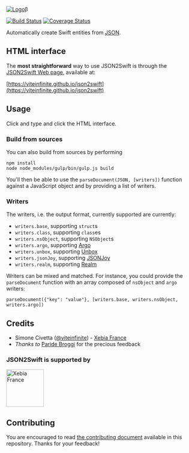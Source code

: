 [![Logo](http://viteinfinite.github.io/json2swift/images/logo.svg)]()β

[![Build Status](https://travis-ci.org/viteinfinite/json2swift.svg?branch=master)](https://travis-ci.org/viteinfinite/json2swift)
[![Coverage Status](https://coveralls.io/repos/github/viteinfinite/json2swift/badge.svg?branch=master)](https://coveralls.io/github/viteinfinite/json2swift?branch=master)

Automatically create Swift entities from [JSON](http://www.json.org).

## HTML interface

The **most straightforward** way to use JSON2Swift is through the [JSON2Swift Web page](https://viteinfinite.github.io/json2swift), available at:

[https://viteinfinite.github.io/json2swift](https://viteinfinite.github.io/json2swift)

## Usage

Click and type and click the HTML interface.

### Build from sources

You can also build from sources by performing

```
npm install
node node_modules/gulp/bin/gulp.js build
```

You'll then be able to use the `parseDocument(JSON, [writers])` function against a JavaScript object and by providing a list of writers.

### Writers

The writers, i.e. the output format, currently supported are currently:

- `writers.base`, supporting `struct`s
- `writers.class`, supporting `class`es
- `writers.nsObject`, supporting `NSObject`s
- `writers.argo`, supporting [Argo](https://github.com/thoughtbot/Argo)
- `writers.unbox`, supporting [Unbox](https://github.com/JohnSundell/Unbox)
- `writers.jsonJoy`, supporting [JSONJoy](https://github.com/daltoniam/JSONJoy-Swift)
- `writers.realm`, supporting [Realm](https://realm.io)

Writers can be mixed and matched. For instance, you could provide the `parseDocument` function with an array composed of `nsObject` and `argo` writers:

```
parseDocument({"key": "value"}, [writers.base, writers.nsObject, writers.argo])
```

## Credits

- Simone Civetta ([@viteinfinite](https://twitter.com/viteinfinite)) - [Xebia France](http://xebia.fr)
- _Thanks to_ [Paride Broggi](http://www.paridebroggi.com) for the precious feedback

### JSON2Swift is supported by

<a href="http://www.xebia.fr/"><img src="http://viteinfinite.github.io/json2swift/images/xebia-fr-logo.png" width="100" title="Xebia France"></a>

## Contributing

You are encouraged to read [the contributing document](CONTRIBUTING.md) available in this repository. Thanks for your feedback!